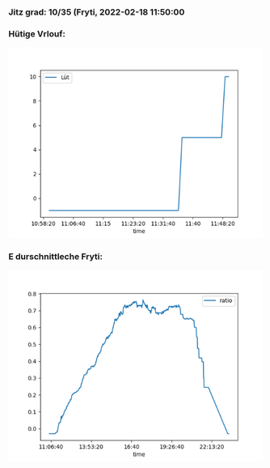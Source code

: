 ### Jitz grad: 10/35 (Fryti, 2022-02-18 11:50:00

### Hütige Vrlouf:
![Graph](Today.png)

### E durschnittleche Fryti:
![Graph](Fryti.png)